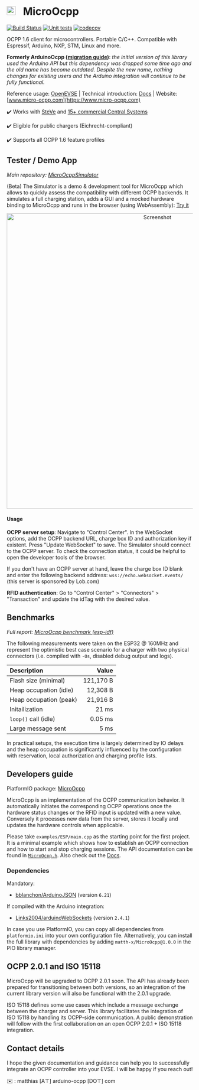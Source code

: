 # <img src="https://github.com/matth-x/MicroOcpp/assets/63792403/1c49d1ad-7afc-48d3-a54e-9aef2d4886db" alt="Icon" height="24"> &nbsp; MicroOcpp

[![Build Status]( https://github.com/matth-x/MicroOcpp/workflows/PlatformIO%20CI/badge.svg)](https://github.com/matth-x/MicroOcpp/actions)
[![Unit tests]( https://github.com/matth-x/MicroOcpp/workflows/Unit%20tests/badge.svg)](https://github.com/matth-x/MicroOcpp/actions)
[![codecov](https://codecov.io/github/matth-x/ArduinoOcpp/branch/develop/graph/badge.svg?token=UN6LO96HM7)](https://codecov.io/github/matth-x/ArduinoOcpp)

OCPP 1.6 client for microcontrollers. Portable C/C++. Compatible with Espressif, Arduino, NXP, STM, Linux and more.

**Formerly ArduinoOcpp ([migration guide](https://matth-x.github.io/MicroOcpp/migration/))**: *the initial version of this library used the Arduino API but this dependency was dropped some time ago and the old name has become outdated. Despite the new name, nothing changes for existing users and the Arduino integration will continue to be fully functional.*

Reference usage: [OpenEVSE](https://github.com/OpenEVSE/ESP32_WiFi_V4.x/blob/master/src/ocpp.cpp) | Technical introduction: [Docs](https://matth-x.github.io/MicroOcpp/intro-tech) | Website: [www.micro-ocpp.com](https://www.micro-ocpp.com)

:heavy_check_mark: Works with [SteVe](https://github.com/RWTH-i5-IDSG/steve) and [15+ commercial Central Systems](https://www.micro-ocpp.com/#h.314525e8447cc93c_81)

:heavy_check_mark: Eligible for public chargers (Eichrecht-compliant)

:heavy_check_mark: Supports all OCPP 1.6 feature profiles

## Tester / Demo App

*Main repository: [MicroOcppSimulator](https://github.com/matth-x/MicroOcppSimulator)*

(Beta) The Simulator is a demo & development tool for MicroOcpp which allows to quickly assess the compatibility with different OCPP backends. It simulates a full charging station, adds a GUI and a mocked hardware binding to MicroOcpp and runs in the browser (using WebAssembly): [Try it](https://demo.micro-ocpp.com/)

<div align="center"><img src="https://github.com/matth-x/MicroOcpp/assets/63792403/27f2819b-41fd-41a7-88a8-9e673b8a88b8" alt="Screenshot" width="800em" href="https://demo.micro-ocpp.com/"></div>

#### Usage

**OCPP server setup**: Navigate to "Control Center". In the WebSocket options, add the OCPP backend URL, charge box ID and authorization key if existent. Press "Update WebSocket" to save. The Simulator should connect to the OCPP server. To check the connection status, it could be helpful to open the developer tools of the browser.

If you don't have an OCPP server at hand, leave the charge box ID blank and enter the following backend address: `wss://echo.websocket.events/` (this server is sponsored by Lob.com)

**RFID authentication**: Go to "Control Center" > "Connectors" > "Transaction" and update the idTag with the desired value.

## Benchmarks

*Full report: [MicroOcpp benchmark (esp-idf)](https://github.com/matth-x/MicroOcpp-benchmark)*

The following measurements were taken on the ESP32 @ 160MHz and represent the optimistic best case scenario for a charger with two physical connectors (i.e. compiled with `-Os`, disabled debug output and logs).

| Description | Value |
| :--- | ---: |
| Flash size (minimal) | 121,170 B |
| Heap occupation (idle) | 12,308 B |
| Heap occupation (peak) | 21,916 B |
| Initailization | 21 ms |
| `loop()` call (idle) | 0.05 ms |
| Large message sent | 5 ms |

In practical setups, the execution time is largely determined by IO delays and the heap occupation is significantly influenced by the configuration with reservation, local authorization and charging profile lists.

## Developers guide

PlatformIO package: [MicroOcpp](https://registry.platformio.org/libraries/matth-x/MicroOcpp)

MicroOcpp is an implementation of the OCPP communication behavior. It automatically initiates the corresponding OCPP operations once the hardware status changes or the RFID input is updated with a new value. Conversely it processes new data from the server, stores it locally and updates the hardware controls when applicable.

Please take `examples/ESP/main.cpp` as the starting point for the first project. It is a minimal example which shows how to establish an OCPP connection and how to start and stop charging sessions. The API documentation can be found in [`MicroOcpp.h`](https://github.com/matth-x/MicroOcpp/blob/master/src/MicroOcpp.h). Also check out the [Docs](https://matth-x.github.io/MicroOcpp).

### Dependencies

Mandatory:

- [bblanchon/ArduinoJSON](https://github.com/bblanchon/ArduinoJson) (version `6.21`)

If compiled with the Arduino integration:

- [Links2004/arduinoWebSockets](https://github.com/Links2004/arduinoWebSockets) (version `2.4.1`)

In case you use PlatformIO, you can copy all dependencies from `platformio.ini` into your own configuration file. Alternatively, you can install the full library with dependencies by adding `matth-x/MicroOcpp@1.0.0` in the PIO library manager.

## OCPP 2.0.1 and ISO 15118

MicroOcpp will be upgraded to OCPP 2.0.1 soon. The API has already been prepared for transitioning between both versions, so an integration of the current library version will also be functional with the 2.0.1 upgrade.

ISO 15118 defines some use cases which include a message exchange between the charger and server. This library facilitates the integration of ISO 15118 by handling its OCPP-side communication. A public demonstration will follow with the first collaboration on an open OCPP 2.0.1 + ISO 15118 integration.

## Contact details

I hope the given documentation and guidance can help you to successfully integrate an OCPP controller into your EVSE. I will be happy if you reach out!

:envelope: : matthias [A⊤] arduino-ocpp [DО⊤] com
